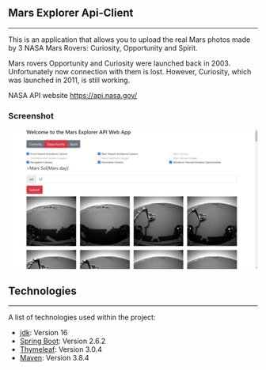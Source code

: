 ## Mars Explorer Api-Client
***
This is an application that allows you to upload the real Mars photos made by 3 NASA Mars Rovers: Curiosity, Opportunity and Spirit.

Mars rovers Opportunity and Curiosity were launched back in 2003. Unfortunately now connection with them is lost.
However, Curiosity, which was launched in 2011, is still working.

NASA API website https://api.nasa.gov/

### Screenshot
![Image text](src/main/resources/static/img/homepage.jpg)

## Technologies
***
A list of technologies used within the project:
* [jdk](https://www.oracle.com/java/technologies/javase/jdk15-archive-downloads.html): Version 16
* [Spring Boot](https://spring.io/projects/spring-boot): Version 2.6.2
* [Thymeleaf](https://www.thymeleaf.org/): Version 3.0.4
* [Maven](https://maven.apache.org/): Version 3.8.4

